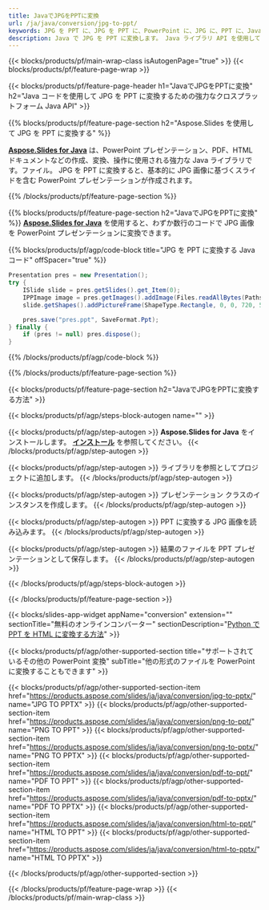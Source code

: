 ```yaml
---
title: JavaでJPGをPPTに変換
url: /ja/java/conversion/jpg-to-ppt/
keywords: JPG を PPT に、JPG を PPT に、PowerPoint に、JPG に、PPT に、Java API に、Java ライブラリに変換する
description: Java で JPG を PPT に変換します。 Java ライブラリ API を使用して JPG 画像を PowerPoint に変換する
---
```


{{< blocks/products/pf/main-wrap-class isAutogenPage="true" >}}
{{< blocks/products/pf/feature-page-wrap >}}

{{< blocks/products/pf/feature-page-header h1="JavaでJPGをPPTに変換" h2="Java コードを使用して JPG を PPT に変換するための強力なクロスプラットフォーム Java API" >}}

{{% blocks/products/pf/feature-page-section h2="Aspose.Slides を使用して JPG を PPT に変換する" %}}

[**Aspose.Slides for Java**](https://products.aspose.com/slides/ja/java/) は、PowerPoint プレゼンテーション、PDF、HTML ドキュメントなどの作成、変換、操作に使用される強力な Java ライブラリです。ファイル。 JPG を PPT に変換すると、基本的に JPG 画像に基づくスライドを含む PowerPoint プレゼンテーションが作成されます。

{{% /blocks/products/pf/feature-page-section %}}


{{% blocks/products/pf/feature-page-section  h2="JavaでJPGをPPTに変換" %}}
[**Aspose.Slides for Java**](https://products.aspose.com/slides/ja/java/) を使用すると、わずか数行のコードで JPG 画像を PowerPoint プレゼンテーションに変換できます。

{{% blocks/products/pf/agp/code-block title="JPG を PPT に変換する Java コード" offSpacer="true" %}}
```java
Presentation pres = new Presentation();
try {
	ISlide slide = pres.getSlides().get_Item(0);
	IPPImage image = pres.getImages().addImage(Files.readAllBytes(Paths.get("image.jpg")));
	slide.getShapes().addPictureFrame(ShapeType.Rectangle, 0, 0, 720, 540, image);

	pres.save("pres.ppt", SaveFormat.Ppt);
} finally {
	if (pres != null) pres.dispose();
}
```
{{% /blocks/products/pf/agp/code-block %}}

{{% /blocks/products/pf/feature-page-section %}}




{{< blocks/products/pf/feature-page-section  h2="JavaでJPGをPPTに変換する方法" >}}


{{< blocks/products/pf/agp/steps-block-autogen name="" >}}


{{< blocks/products/pf/agp/step-autogen >}}
**Aspose.Slides for Java** をインストールします。 [**インストール**](https://docs.aspose.com/slides/java/installation/) を参照してください。
{{< /blocks/products/pf/agp/step-autogen >}}

{{< blocks/products/pf/agp/step-autogen >}}
ライブラリを参照としてプロジェクトに追加します。
{{< /blocks/products/pf/agp/step-autogen >}}

{{< blocks/products/pf/agp/step-autogen >}}
プレゼンテーション クラスのインスタンスを作成します。
{{< /blocks/products/pf/agp/step-autogen >}}

{{< blocks/products/pf/agp/step-autogen >}}
PPT に変換する JPG 画像を読み込みます。
{{< /blocks/products/pf/agp/step-autogen >}}

{{< blocks/products/pf/agp/step-autogen >}}
結果のファイルを PPT プレゼンテーションとして保存します。
{{< /blocks/products/pf/agp/step-autogen >}}


{{< /blocks/products/pf/agp/steps-block-autogen >}}


{{< /blocks/products/pf/feature-page-section >}}




{{< blocks/slides-app-widget  appName="conversion" extension="" sectionTitle="無料のオンラインコンバーター" sectionDescription="[Python で PPT を HTML に変換する方法](https://products.aspose.com/slides/ja/en/python-net/conversion/ppt-to-html/)" >}}

{{< blocks/products/pf/agp/other-supported-section title="サポートされているその他の PowerPoint 変換" subTitle="他の形式のファイルを PowerPoint に変換することもできます" >}}

{{< blocks/products/pf/agp/other-supported-section-item href="https://products.aspose.com/slides/ja/java/conversion/jpg-to-pptx/" name="JPG TO PPTX" >}}
{{< blocks/products/pf/agp/other-supported-section-item href="https://products.aspose.com/slides/ja/java/conversion/png-to-ppt/" name="PNG TO PPT" >}}
{{< blocks/products/pf/agp/other-supported-section-item href="https://products.aspose.com/slides/ja/java/conversion/png-to-pptx/" name="PNG TO PPTX" >}}
{{< blocks/products/pf/agp/other-supported-section-item href="https://products.aspose.com/slides/ja/java/conversion/pdf-to-ppt/" name="PDF TO PPT" >}}
{{< blocks/products/pf/agp/other-supported-section-item href="https://products.aspose.com/slides/ja/java/conversion/pdf-to-pptx/" name="PDF TO PPTX" >}}
{{< blocks/products/pf/agp/other-supported-section-item href="https://products.aspose.com/slides/ja/java/conversion/html-to-ppt/" name="HTML TO PPT" >}}
{{< blocks/products/pf/agp/other-supported-section-item href="https://products.aspose.com/slides/ja/java/conversion/html-to-pptx/" name="HTML TO PPTX" >}}


{{< /blocks/products/pf/agp/other-supported-section >}}

{{< /blocks/products/pf/feature-page-wrap >}}
{{< /blocks/products/pf/main-wrap-class >}}
